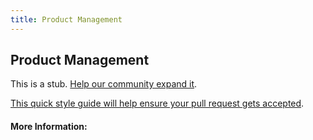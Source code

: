 ```yaml
---
title: Product Management
---
```


## Product Management

This is a stub. [Help our community expand it](https://github.com/freecodecamp/guides/tree/master/src/pages/articles/agile/product-management/index.md).

[This quick style guide will help ensure your pull request gets accepted](https://github.com/freeCodeCamp/guides/blob/master/README.md).

<!-- The article goes here, in GitHub-flavored Markdown. Feel free to add YouTube videos, images, and CodePen/JSBin embeds  -->

#### More Information:
<!-- Please add any articles you think might be helpful to read before writing the article -->


